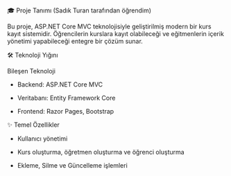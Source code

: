 🎓 Proje Tanımı (Sadık Turan tarafından öğrendim)

Bu proje, ASP.NET Core MVC teknolojisiyle geliştirilmiş modern bir kurs kayıt sistemidir. Öğrencilerin kurslara kayıt olabileceği ve eğitmenlerin içerik yönetimi yapabileceği entegre bir çözüm sunar.

🛠 Teknoloji Yığını

Bileşen	Teknoloji

- Backend: ASP.NET Core MVC

- Veritabanı:	Entity Framework Core 

- Frontend:	Razor Pages, Bootstrap 

✨ Temel Özellikler

- Kullanıcı yönetimi
  
- Kurs oluşturma, öğretmen oluşturma ve öğrenci oluşturma

- Ekleme, Silme ve Güncelleme işlemleri

